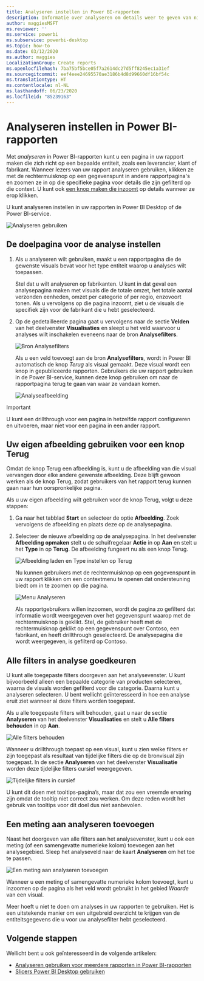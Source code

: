 ```yaml
---
title: Analyseren instellen in Power BI-rapporten
description: Informatie over analyseren om details weer te geven van nieuwe gegevens, op een nieuwe rapportpagina, in Power BI-rapporten
author: maggiesMSFT
ms.reviewer: ''
ms.service: powerbi
ms.subservice: powerbi-desktop
ms.topic: how-to
ms.date: 03/12/2020
ms.author: maggies
LocalizationGroup: Create reports
ms.openlocfilehash: 7ba75bf5bce05f7a2614dc27d5ff8245ec1a31ef
ms.sourcegitcommit: eef4eee24695570ae3186b4d8d99660df16bf54c
ms.translationtype: HT
ms.contentlocale: nl-NL
ms.lasthandoff: 06/23/2020
ms.locfileid: "85239163"
---
```

# <a name="set-up-drill-through-in-power-bi-reports"></a>Analyseren instellen in Power BI-rapporten
Met *analyseren* in Power BI-rapporten kunt u een pagina in uw rapport maken die zich richt op een bepaalde entiteit, zoals een leverancier, klant of fabrikant. Wanneer lezers van uw rapport analyseren gebruiken, klikken ze met de rechtermuisknop op een gegevenspunt in andere rapportpagina's en zoomen ze in op die specifieke pagina voor details die zijn gefilterd op die context. U kunt ook [een knop maken die inzoomt](desktop-drill-through-buttons.md) op details wanneer ze erop klikken.

U kunt analyseren instellen in uw rapporten in Power BI Desktop of de Power BI-service.

![Analyseren gebruiken](media/desktop-drillthrough/power-bi-drill-through-right-click.png)

## <a name="set-up-the-drill-through-destination-page"></a>De doelpagina voor de analyse instellen
1. Als u analyseren wilt gebruiken, maakt u een rapportpagina die de gewenste visuals bevat voor het type entiteit waarop u analyses wilt toepassen. 

    Stel dat u wilt analyseren op fabrikanten. U kunt in dat geval een analysepagina maken met visuals die de totale omzet, het totale aantal verzonden eenheden, omzet per categorie of per regio, enzovoort tonen. Als u vervolgens op die pagina inzoomt, ziet u de visuals die specifiek zijn voor de fabrikant die u hebt geselecteerd.

2. Op de gedetailleerde pagina gaat u vervolgens naar de sectie **Velden** van het deelvenster **Visualisaties** en sleept u het veld waarvoor u analyses wilt inschakelen eveneens naar de bron **Analysefilters**.

    ![Bron Analysefilters](media/desktop-drillthrough/drillthrough_02.png)

    Als u een veld toevoegt aan de bron **Analysefilters**, wordt in Power BI automatisch de knop *Terug* als visual gemaakt. Deze visual wordt een knop in gepubliceerde rapporten. Gebruikers die uw rapport gebruiken in de Power BI-service, kunnen deze knop gebruiken om naar de rapportpagina terug te gaan van waar ze vandaan komen.

    ![Analyseafbeelding](media/desktop-drillthrough/drillthrough_03.png)

> [!IMPORTANT]
> U kunt een drillthrough voor een pagina in hetzelfde rapport configureren en uitvoeren, maar niet voor een pagina in een ander rapport.  



## <a name="use-your-own-image-for-a-back-button"></a>Uw eigen afbeelding gebruiken voor een knop Terug    
 Omdat de knop Terug een afbeelding is, kunt u de afbeelding van die visual vervangen door elke andere gewenste afbeelding. Deze blijft gewoon werken als de knop Terug, zodat gebruikers van het rapport terug kunnen gaan naar hun oorspronkelijke pagina. 

Als u uw eigen afbeelding wilt gebruiken voor de knop Terug, volgt u deze stappen:

1. Ga naar het tabblad **Start** en selecteer de optie **Afbeelding**. Zoek vervolgens de afbeelding en plaats deze op de analysepagina.

2. Selecteer de nieuwe afbeelding op de analysepagina. In het deelvenster **Afbeelding opmaken** stelt u de schuifregelaar **Actie** in op **Aan** en stelt u het **Type** in op **Terug**. De afbeelding fungeert nu als een knop Terug.

    ![Afbeelding laden en Type instellen op Terug](media/desktop-drillthrough/drillthrough_05.png)

    
     Nu kunnen gebruikers met de rechtermuisknop op een gegevenspunt in uw rapport klikken om een contextmenu te openen dat ondersteuning biedt om in te zoomen op die pagina. 

    ![Menu Analyseren](media/desktop-drillthrough/drillthrough_04.png)

    Als rapportgebruikers willen inzoomen, wordt de pagina zo gefilterd dat informatie wordt weergegeven over het gegevenspunt waarop met de rechtermuisknop is geklikt. Stel, de gebruiker heeft met de rechtermuisknop geklikt op een gegevenspunt over Contoso, een fabrikant, en heeft drillthrough geselecteerd. De analysepagina die wordt weergegeven, is gefilterd op Contoso.

## <a name="pass-all-filters-in-drill-through"></a>Alle filters in analyse goedkeuren

U kunt alle toegepaste filters doorgeven aan het analysevenster. U kunt bijvoorbeeld alleen een bepaalde categorie van producten selecteren, waarna de visuals worden gefilterd voor die categorie. Daarna kunt u analyseren selecteren. U bent wellicht geïnteresseerd in hoe een analyse eruit ziet wanneer al deze filters worden toegepast.

Als u alle toegepaste filters wilt behouden, gaat u naar de sectie **Analyseren** van het deelvenster **Visualisaties** en stelt u **Alle filters behouden** in op **Aan**. 

![Alle filters behouden](media/desktop-drillthrough/drillthrough_06.png)

Wanneer u drillthrough toepast op een visual, kunt u zien welke filters er zijn toegepast als resultaat van tijdelijke filters die op de bronvisual zijn toegepast. In de sectie **Analyseren** van het deelvenster **Visualisatie** worden deze tijdelijke filters cursief weergegeven. 

![Tijdelijke filters in cursief](media/desktop-drillthrough/drillthrough_07.png)

U kunt dit doen met tooltips-pagina’s, maar dat zou een vreemde ervaring zijn omdat de tooltip niet correct zou werken. Om deze reden wordt het gebruik van tooltips voor dit doel dus niet aanbevolen.

## <a name="add-a-measure-to-drill-through"></a>Een meting aan analyseren toevoegen

Naast het doorgeven van alle filters aan het analysevenster, kunt u ook een meting (of een samengevatte numerieke kolom) toevoegen aan het analysegebied. Sleep het analyseveld naar de kaart **Analyseren** om het toe te passen. 

![Een meting aan analyseren toevoegen](media/desktop-drillthrough/drillthrough_08.png)

Wanneer u een meting of samengevatte numerieke kolom toevoegt, kunt u inzoomen op de pagina als het veld wordt gebruikt in het gebied *Waarde* van een visual.

Meer hoeft u niet te doen om analyses in uw rapporten te gebruiken. Het is een uitstekende manier om een uitgebreid overzicht te krijgen van de entiteitsgegevens die u voor uw analysefilter hebt geselecteerd.

## <a name="next-steps"></a>Volgende stappen

Wellicht bent u ook geïnteresseerd in de volgende artikelen:

* [Analyseren gebruiken voor meerdere rapporten in Power BI-rapporten](desktop-cross-report-drill-through.md)
* [Slicers Power BI Desktop gebruiken](../visuals/power-bi-visualization-slicers.md)
